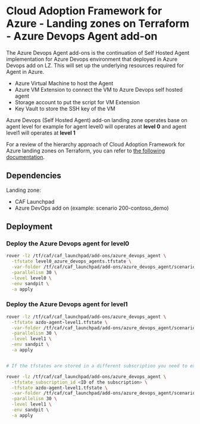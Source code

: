 # Cloud Adoption Framework for Azure - Landing zones on Terraform - Azure Devops Agent add-on

The Azure Devops Agent add-ons is the continuation of Self Hosted Agent implementation for Azure Devops environment that deployed in Azure Devops add on LZ. This will set up the underlying resources required for Agent in Azure.

* Azure Virtual Machine to host the Agent
* Azure VM Extension to connect the VM to Azure Devops self hosted agent
* Storage account to put the script for VM Extension
* Key Vault to store the SSH key of the VM

Azure Devops (Self Hosted Agent) add-on landing zone operates base on agent level for example for agent level0 will operates at **level 0** and agent level1 will operates at **level 1**

For a review of the hierarchy approach of Cloud Adoption Framework for Azure landing zones on Terraform, you can refer to [the following documentation](../../documentation/code_architecture/hierarchy.md).

## Dependencies

Landing zone:
* CAF Launchpad
* Azure DevOps add on (example: scenario 200-contoso_demo)

## Deployment

### Deploy the Azure Devops agent for level0
```bash
rover -lz /tf/caf/caf_launchpad/add-ons/azure_devops_agent \
  -tfstate level0_azure_devops_agents.tfstate \
  -var-folder /tf/caf/caf_launchpad/add-ons/azure_devops_agent/scenario/200-contoso_demo/level0 \
  -parallelism 30 \
  -level level0 \
  -env sandpit \
  -a apply
```

### Deploy the Azure Devops agent for level1
```bash
rover -lz /tf/caf/caf_launchpad/add-ons/azure_devops_agent \
  -tfstate azdo-agent-level1.tfstate \
  -var-folder /tf/caf/caf_launchpad/add-ons/azure_devops_agent/scenario/200-contoso_demo/level1 \
  -parallelism 30 \
  -level level1 \
  -env sandpit \
  -a apply


# If the tfstates are stored in a different subscription you need to execute the following command

rover -lz /tf/caf/caf_launchpad/add-ons/azure_devops_agent \
  -tfstate_subscription_id <ID of the subscription> \
  -tfstate azdo-agent-level1.tfstate \
  -var-folder /tf/caf/caf_launchpad/add-ons/azure_devops_agent/scenario/200-contoso_demo/level1 \
  -parallelism 30 \
  -level level1 \
  -env sandpit \
  -a apply
```